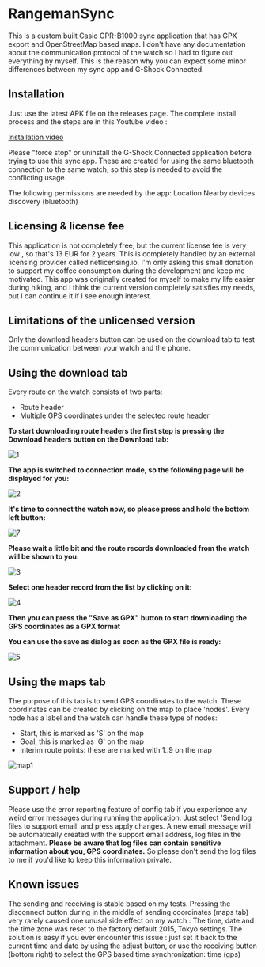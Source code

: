 # RangemanSync
This is a custom built Casio GPR-B1000 sync application that has GPX export and OpenStreetMap based maps. I don't have any documentation about the communication protocol of the watch so I had to figure out everything by myself. This is the reason why you can expect some minor differences between my sync app and G-Shock Connected.

## Installation
Just use the latest APK file on the releases page. 
The complete install process and the steps are in this Youtube video : 

[Installation video](https://youtu.be/E3N8D17JhdE)

Please "force stop" or uninstall the G-Shock Connected application before trying to use this sync app. 
These are created for using the same bluetooth connection to the same watch, so this step is needed to avoid the conflicting usage.

The following permissions are needed by the app:
Location
Nearby devices discovery (bluetooth)

## Licensing & license fee
This application is not completely free, but the current license fee is very low , so that's 13 EUR for 2 years.
This is completely handled by an external licensing provider called netlicensing.io. 
I'm only asking this small donation to support my coffee consumption during the development and keep me motivated.
This app was originally created for myself to make my life easier during hiking, and I think the current version completely satisfies my needs, but I can continue it if I see enough interest.

## Limitations of the unlicensed version
Only the download headers button can be used on the download tab to test the communication between your watch and the phone.

## Using the download tab
Every route on the watch consists of two parts:
- Route header
- Multiple GPS coordinates under the selected route header

**To start downloading route headers the first step is pressing the Download headers button on the Download tab:**

![1](https://user-images.githubusercontent.com/111239271/205501396-a3754867-a9e6-4f3c-b7c2-c621c1db4bac.jpg)

**The app is switched to connection mode, so the following page will be displayed for you:**

![2](https://user-images.githubusercontent.com/111239271/205501484-06cb3a3c-509f-4b2c-bdb2-475c3a32bb11.jpg)

**It's time to connect the watch now, so please press and hold the bottom left button:**

![7](https://user-images.githubusercontent.com/111239271/205501648-ebd2b014-b79f-408f-a8f3-ad22fa5a9d74.jpg)

**Please wait a little bit and the route records downloaded from the watch will be shown to you:**

![3](https://user-images.githubusercontent.com/111239271/205501779-2f2fb613-521c-482a-8db3-c4d84b821b0f.jpg)

**Select one header record from the list by clicking on it:**

![4](https://user-images.githubusercontent.com/111239271/205501872-8be25ca2-07c3-47e8-8818-b5b31f884882.jpg)

**Then you can press the "Save as GPX" button to start downloading the GPS coordinates as a GPX format**

**You can use the save as dialog as soon as the GPX file is ready:**

![5](https://user-images.githubusercontent.com/111239271/205501976-f6242884-a075-4c08-a630-1e4d7fa8a70c.jpg)

## Using the maps tab

The purpose of this tab is to send GPS coordinates to the watch.
These coordinates can be created by clicking on the map to place 'nodes'.
Every node has a label and the watch can handle these type of nodes:

- Start, this is marked as 'S' on the map
- Goal, this is marked as 'G' on the map
- Interim route points: these are marked with 1..9 on the map

![map1](https://user-images.githubusercontent.com/111239271/205502643-e7c193ed-3d98-4371-baf9-0cb017d9741e.jpg)

## Support / help

Please use the error reporting feature of config tab if you experience any weird error messages during running the application.
Just select 'Send log files to support email' and press apply changes.
A new email message will be automatically created with the support email address, log files in the attachment.
**Please be aware that log files can contain sensitive information about you, GPS coordinates.**
So please don't send the log files to me if you'd like to keep this information private.

## Known issues

The sending and receiving is stable based on my tests. Pressing the disconnect button during in the middle of sending coordinates (maps tab) very rarely caused one unusal side effect on my watch : The time, date and the time zone was reset to the factory default 2015, Tokyo settings. The solution is easy if you ever encounter this issue : just set it back to the current time and date by using the adjust button, or use the receiving button (bottom right) to select the GPS based time synchronization: time (gps)


